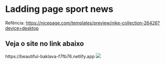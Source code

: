 <h1> Ladding page sport news </h1>

Refência: https://nicepage.com/templates/preview/nike-collection-26426?device=desktop


<h2>Veja o site no link abaixo </h2>
https://beautiful-baklava-f7fb76.netlify.app
<img src="https://user-images.githubusercontent.com/83230961/158256270-8d1a31e7-d733-4b6c-94e0-8fd55a581fba.png" >
